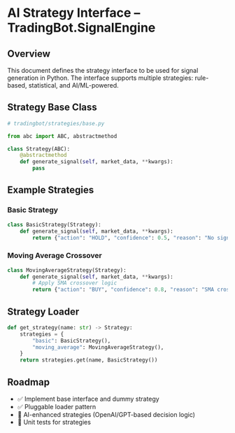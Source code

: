 # AI Strategy Interface – TradingBot.SignalEngine

## Overview
This document defines the strategy interface to be used for signal generation in Python. The interface supports multiple strategies: rule-based, statistical, and AI/ML-powered.

## Strategy Base Class

```python
# tradingbot/strategies/base.py

from abc import ABC, abstractmethod

class Strategy(ABC):
    @abstractmethod
    def generate_signal(self, market_data, **kwargs):
        pass
```

## Example Strategies

### Basic Strategy

```python
class BasicStrategy(Strategy):
    def generate_signal(self, market_data, **kwargs):
        return {"action": "HOLD", "confidence": 0.5, "reason": "No signal triggered."}
```

### Moving Average Crossover

```python
class MovingAverageStrategy(Strategy):
    def generate_signal(self, market_data, **kwargs):
        # Apply SMA crossover logic
        return {"action": "BUY", "confidence": 0.8, "reason": "SMA crossover detected."}
```

## Strategy Loader

```python
def get_strategy(name: str) -> Strategy:
    strategies = {
        "basic": BasicStrategy(),
        "moving_average": MovingAverageStrategy(),
    }
    return strategies.get(name, BasicStrategy())
```

## Roadmap
- ✅ Implement base interface and dummy strategy
- ✅ Pluggable loader pattern
- 🚧 AI-enhanced strategies (OpenAI/GPT-based decision logic)
- 🚧 Unit tests for strategies